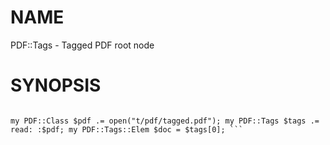 NAME
====

PDF::Tags - Tagged PDF root node

SYNOPSIS
========

``` use PDF::Class; use PDF::Tags; use PDF::Tags::Elem;

my PDF::Class $pdf .= open("t/pdf/tagged.pdf"); my PDF::Tags $tags .= read: :$pdf; my PDF::Tags::Elem $doc = $tags[0]; ```

